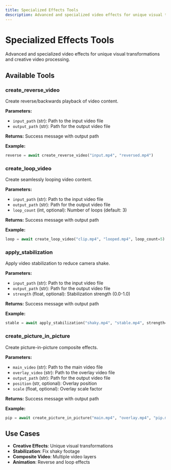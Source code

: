 ```yaml
---
title: Specialized Effects Tools
description: Advanced and specialized video effects for unique visual transformations
---
```


# Specialized Effects Tools

Advanced and specialized video effects for unique visual transformations and creative video processing.

## Available Tools

### create_reverse_video
Create reverse/backwards playback of video content.

**Parameters:**
- `input_path` (str): Path to the input video file
- `output_path` (str): Path for the output video file

**Returns:** Success message with output path

**Example:**
```python
reverse = await create_reverse_video("input.mp4", "reversed.mp4")
```

### create_loop_video
Create seamlessly looping video content.

**Parameters:**
- `input_path` (str): Path to the input video file
- `output_path` (str): Path for the output video file
- `loop_count` (int, optional): Number of loops (default: 3)

**Returns:** Success message with output path

**Example:**
```python
loop = await create_loop_video("clip.mp4", "looped.mp4", loop_count=5)
```

### apply_stabilization
Apply video stabilization to reduce camera shake.

**Parameters:**
- `input_path` (str): Path to the input video file
- `output_path` (str): Path for the output video file
- `strength` (float, optional): Stabilization strength (0.0-1.0)

**Returns:** Success message with output path

**Example:**
```python
stable = await apply_stabilization("shaky.mp4", "stable.mp4", strength=0.8)
```

### create_picture_in_picture
Create picture-in-picture composite effects.

**Parameters:**
- `main_video` (str): Path to the main video file
- `overlay_video` (str): Path to the overlay video file
- `output_path` (str): Path for the output video file
- `position` (str, optional): Overlay position
- `scale` (float, optional): Overlay scale factor

**Returns:** Success message with output path

**Example:**
```python
pip = await create_picture_in_picture("main.mp4", "overlay.mp4", "pip.mp4", position="top-right")
```

## Use Cases

- **Creative Effects**: Unique visual transformations
- **Stabilization**: Fix shaky footage
- **Composite Video**: Multiple video layers
- **Animation**: Reverse and loop effects